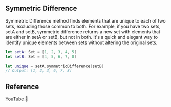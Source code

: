 ## Symmetric Difference

Symmetric Difference method finds elements that are unique to each of two sets, excluding those common to both. For example, if you have two sets, setA and setB, symmetric difference returns a new set with elements that are either in setA or setB, but not in both. It's a quick and elegant way to identify unique elements between sets without altering the original sets.

```swift
let setA: Set = [1, 2, 3, 4, 5]
let setB: Set = [4, 5, 6, 7, 8]

let unique = setA.symmetricDifference(setB)
// Output: [1, 2, 3, 6, 7, 8]
```

## Reference

[YouTube 👀](https://youtube.com/shorts/lu92F1gM0xA?feature=share)